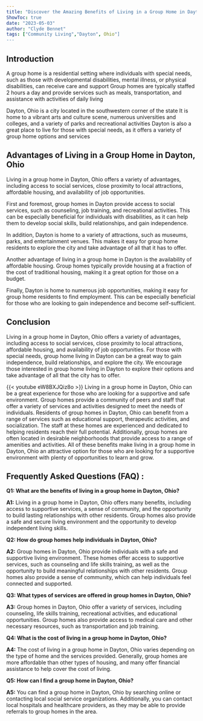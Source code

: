 ```yaml
---
title: "Discover the Amazing Benefits of Living in a Group Home in Dayton, Ohio!"
ShowToc: true 
date: "2023-05-03"
author: "Clyde Bennet" 
tags: ["Community Living","Dayton", Ohio"]
---
```

## Introduction
A group home is a residential setting where individuals with special needs, such as those with developmental disabilities, mental illness, or physical disabilities, can receive care and support Group homes are typically staffed 2 hours a day and provide services such as meals, transportation, and assistance with activities of daily living 

Dayton, Ohio is a city located in the southwestern corner of the state It is home to a vibrant arts and culture scene, numerous universities and colleges, and a variety of parks and recreational activities Dayton is also a great place to live for those with special needs, as it offers a variety of group home options and services 

## Advantages of Living in a Group Home in Dayton, Ohio

Living in a group home in Dayton, Ohio offers a variety of advantages, including access to social services, close proximity to local attractions, affordable housing, and availability of job opportunities. 

First and foremost, group homes in Dayton provide access to social services, such as counseling, job training, and recreational activities. This can be especially beneficial for individuals with disabilities, as it can help them to develop social skills, build relationships, and gain independence. 

In addition, Dayton is home to a variety of attractions, such as museums, parks, and entertainment venues. This makes it easy for group home residents to explore the city and take advantage of all that it has to offer. 

Another advantage of living in a group home in Dayton is the availability of affordable housing. Group homes typically provide housing at a fraction of the cost of traditional housing, making it a great option for those on a budget. 

Finally, Dayton is home to numerous job opportunities, making it easy for group home residents to find employment. This can be especially beneficial for those who are looking to gain independence and become self-sufficient. 

## Conclusion

Living in a group home in Dayton, Ohio offers a variety of advantages, including access to social services, close proximity to local attractions, affordable housing, and availability of job opportunities. For those with special needs, group home living in Dayton can be a great way to gain independence, build relationships, and explore the city. We encourage those interested in group home living in Dayton to explore their options and take advantage of all that the city has to offer.

{{< youtube eW8BXJQiz8o >}} 
Living in a group home in Dayton, Ohio can be a great experience for those who are looking for a supportive and safe environment. Group homes provide a community of peers and staff that offer a variety of services and activities designed to meet the needs of individuals. Residents of group homes in Dayton, Ohio can benefit from a range of services such as educational support, therapeutic activities, and socialization. The staff at these homes are experienced and dedicated to helping residents reach their full potential. Additionally, group homes are often located in desirable neighborhoods that provide access to a range of amenities and activities. All of these benefits make living in a group home in Dayton, Ohio an attractive option for those who are looking for a supportive environment with plenty of opportunities to learn and grow.

## Frequently Asked Questions (FAQ) :
**Q1: What are the benefits of living in a group home in Dayton, Ohio?**

**A1:** Living in a group home in Dayton, Ohio offers many benefits, including access to supportive services, a sense of community, and the opportunity to build lasting relationships with other residents. Group homes also provide a safe and secure living environment and the opportunity to develop independent living skills.

**Q2: How do group homes help individuals in Dayton, Ohio?**

**A2:** Group homes in Dayton, Ohio provide individuals with a safe and supportive living environment. These homes offer access to supportive services, such as counseling and life skills training, as well as the opportunity to build meaningful relationships with other residents. Group homes also provide a sense of community, which can help individuals feel connected and supported.

**Q3: What types of services are offered in group homes in Dayton, Ohio?**

**A3:** Group homes in Dayton, Ohio offer a variety of services, including counseling, life skills training, recreational activities, and educational opportunities. Group homes also provide access to medical care and other necessary resources, such as transportation and job training.

**Q4: What is the cost of living in a group home in Dayton, Ohio?**

**A4:** The cost of living in a group home in Dayton, Ohio varies depending on the type of home and the services provided. Generally, group homes are more affordable than other types of housing, and many offer financial assistance to help cover the cost of living.

**Q5: How can I find a group home in Dayton, Ohio?**

**A5:** You can find a group home in Dayton, Ohio by searching online or contacting local social service organizations. Additionally, you can contact local hospitals and healthcare providers, as they may be able to provide referrals to group homes in the area.



